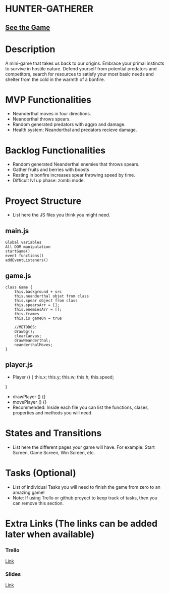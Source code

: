 # HUNTER-GATHERER


## [See the Game](https://pepirob.github.io/hunter-gatherer/)

# Description

A mini-game that takes us back to our origins. Embrace your primal instincts to survive in hostile nature. Defend yourself from potential predators and competitors, search for resources to satisfy your most basic needs and shelter from the cold in the warmth of a bonfire.

# MVP Functionalities

- Neanderthal moves in four directions.
- Neanderthal throws spears.
- Random generated predators with aggro and damage. 
- Health system: Neanderthal and predators recieve damage.

# Backlog Functionalities
- Random generated Neanderthal enemies that throws spears.
- Gather fruits and berries with boosts
- Resting in bonfire increases spear throwing speed by time.
- Difficult lvl up phase: zombi mode.

# Proyect Structure

- List here the JS files you think you might need. 

 ## main.js
    Global variables
    All DOM manipulation 
    startGame()
    event functions()
    addEventListeners()

 ## game.js
    class Game {
        this.background + src 
        this.neanderthal objet from class
        this.spear object from class
        this.spearsArr = [];
        this.enemiesArr = [];
        this.frames
        this.is gameOn = true

        //METODOS:
        drawbg();
        clearCanvas;
        drawNeanderthal;
        neanderthalMoves;
    }

## player.js 

- Player () {
    this.x;
    this.y;
    this.w;
    this.h;
    this.speed;

}
- drawPlayer () {}
- movePlayer () {}
- Recommended: Inside each file you can list the functions, clases, properties and methods you will need.








# States and Transitions

- List here the different pages your game will have. For example: Start Screen, Game Screen, Win Screen, etc.

# Tasks (Optional)

- List of individual Tasks you will need to finish the game from zero to an amazing game!
- Note: If using Trello or github proyect to keep track of tasks, then you can remove this section.

# Extra Links (The links can be added later when available)

### Trello
[Link](www.your-url-here.com)

### Slides
[Link](www.your-url-here.com)